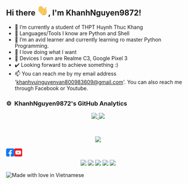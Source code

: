 

<h2>Hi there <img src="https://raw.githubusercontent.com/ABSphreak/ABSphreak/master/gifs/Hi.gif" width="30px">, I'm KhanhNguyen9872!</h2>

- 🌱 I’m currently a student of THPT Huynh Thuc Khang
- 👀 Languages/Tools I know are Python and Shell
- 💞️ I’m an avid learner and currently learning ro master Python Programming.
- 👀 I love doing what I want
- 📱 Devices I own are Realme C3, Google Pixel 3
- ✔️ Looking forward to achieve something :)
- 📫 You can reach me by my email address 'khanhvuinguyenvan800983609@gmail.com'. You can also reach me through Facebook or Youtube.


### ⚙️ &nbsp;KhanhNguyen9872's GitHub Analytics
<p align="center">
<a href="https://github.com/KhanhNguyen9872">
<img height="180em" src="https://github-readme-stats-eight-theta.vercel.app/api?username=KhanhNguyen9872&show_icons=true&theme=nightowl&include_all_commits=true&count_private=true"/>
<img height="180em" src="https://github-readme-stats-eight-theta.vercel.app/api/top-langs/?username=KhanhNguyen9872&layout=compact&langs_count=8&theme=nightowl"/>
</a>
</p>
<br/>
<p align = "center">
 <img src="https://activity-graph.herokuapp.com/graph?username=KhanhNguyen9872&theme=redical">
</p>  

<a href="https://fb.me/khanh10a1">
  <img align="left" alt="KhanhNguyen9872 Facebook" width="22px" src="https://raw.githubusercontent.com/edent/SuperTinyIcons/master/images/svg/facebook.svg" />
</a>
<a href="https://youtube.com/c/KhanhNguyen9872_Official">
  <img align="left" alt="KhanhNguyen9872 Youtube" width="22px" src="https://raw.githubusercontent.com/edent/SuperTinyIcons/master/images/svg/youtube.svg" />
</a>

<br />

<p align="center">
 <img src="https://komarev.com/ghpvc/?username=KhanhNguyen9872&style=flat-square"/>
 <img src="https://badges.pufler.dev/years/KhanhNguyen9872"/>
 <img src="https://badges.pufler.dev/repos/KhanhNguyen9872"/>
 <img src="https://badges.pufler.dev/commits/monthly/KhanhNguyen9872"/>
 <img src="https://img.shields.io/badge/dynamic/json?logo=github&label=GitHub+Followers&labelColor=282c34&color=181717&query=%24.data.totalSubs&url=https%3A%2F%2Fapi.spencerwoo.com%2Fsubstats%2F%3Fsource%3Dgithub%26queryKey%KhanhNguyen9872&longCache=true"/>
</p>

![Made with love in Vietnamese](https://madewithlove.now.sh/in?heart=true&template=for-the-badge)

